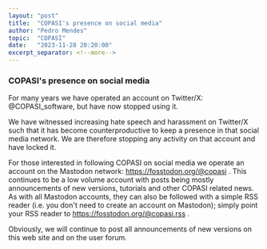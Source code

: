 ```yaml
--- 
layout: "post" 
title:  "COPASI's presence on social media"
author: "Pedro Mendes" 
topic:  "COPASI" 
date:   "2023-11-28 20:20:00" 
excerpt_separator: <!--more--> 
--- 
```

 
### COPASI's presence on social media

For many years we have operated an account on Twitter/X: @COPASI_software, but have now stopped using it.
<!--more-->

We have witnessed increasing hate speech and harassment on Twitter/X such that it has become counterproductive to keep a presence in that social media network.  We are therefore stopping any activity on that account and have locked it.

For those interested in following COPASI on social media we operate an account on the Mastodon network: https://fosstodon.org/@copasi . This continues to be a low volume account with posts being mostly announcements of new versions, tutorials and other COPASI related news. As with all Mastodon accounts, they can also be followed with a simple RSS reader (i.e. you don't need to create an account on Mastodon); simply point your RSS reader to https://fosstodon.org/@copasi.rss .

Obviously, we will continue to post all announcements of new versions on this web site and on the user forum.
